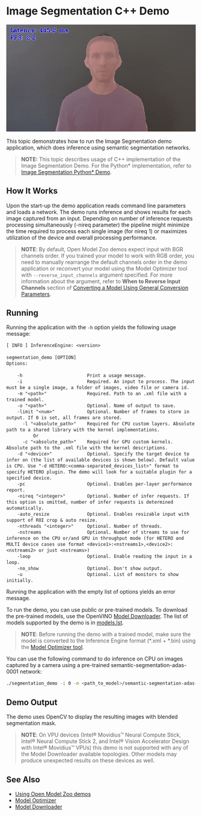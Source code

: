 # Image Segmentation C++ Demo

![](../segmentation.gif)

This topic demonstrates how to run the Image Segmentation demo application, which does inference using semantic segmentation networks.

> **NOTE:** This topic describes usage of C++ implementation of the Image Segmentation Demo. For the Python* implementation, refer to [Image Segmentation Python\* Demo](../python/README.md).

## How It Works

Upon the start-up the demo application reads command line parameters and loads a network. The demo runs inference and shows results for each image captured from an input. Depending on number of inference requests processing simultaneously (-nireq parameter) the pipeline might minimize the time required to process each single image (for nireq 1) or maximizes utilization of the device and overall processing performance.

> **NOTE**: By default, Open Model Zoo demos expect input with BGR channels order. If you trained your model to work with RGB order, you need to manually rearrange the default channels order in the demo application or reconvert your model using the Model Optimizer tool with `--reverse_input_channels` argument specified. For more information about the argument, refer to **When to Reverse Input Channels** section of [Converting a Model Using General Conversion Parameters](https://docs.openvinotoolkit.org/latest/_docs_MO_DG_prepare_model_convert_model_Converting_Model_General.html).

## Running

Running the application with the `-h` option yields the following usage message:
```
[ INFO ] InferenceEngine: <version>

segmentation_demo [OPTION]
Options:

    -h                        Print a usage message.
    -i                        Required. An input to process. The input must be a single image, a folder of images, video file or camera id.
    -m "<path>"               Required. Path to an .xml file with a trained model.
    -o "<path>"               Optional. Name of output to save.
    -limit "<num>"            Optional. Number of frames to store in output. If 0 is set, all frames are stored.
      -l "<absolute_path>"    Required for CPU custom layers. Absolute path to a shared library with the kernel implementations.
          Or
      -c "<absolute_path>"    Required for GPU custom kernels. Absolute path to the .xml file with the kernel descriptions.
    -d "<device>"             Optional. Specify the target device to infer on (the list of available devices is shown below). Default value is CPU. Use "-d HETERO:<comma-separated_devices_list>" format to specify HETERO plugin. The demo will look for a suitable plugin for a specified device.
    -pc                       Optional. Enables per-layer performance report.
    -nireq "<integer>"        Optional. Number of infer requests. If this option is omitted, number of infer requests is determined automatically.
    -auto_resize              Optional. Enables resizable input with support of ROI crop & auto resize.
    -nthreads "<integer>"     Optional. Number of threads.
    -nstreams                 Optional. Number of streams to use for inference on the CPU or/and GPU in throughput mode (for HETERO and MULTI device cases use format <device1>:<nstreams1>,<device2>:<nstreams2> or just <nstreams>)
    -loop                     Optional. Enable reading the input in a loop.
    -no_show                  Optional. Don't show output.
    -u                        Optional. List of monitors to show initially.
```

Running the application with the empty list of options yields an error message.

To run the demo, you can use public or pre-trained models. To download the pre-trained models, use the OpenVINO [Model Downloader](../../../tools/downloader/README.md). The list of models supported by the demo is in [models.lst](./models.lst).

> **NOTE**: Before running the demo with a trained model, make sure the model is converted to the Inference Engine format (\*.xml + \*.bin) using the [Model Optimizer tool](https://docs.openvinotoolkit.org/latest/_docs_MO_DG_Deep_Learning_Model_Optimizer_DevGuide.html).

You can use the following command to do inference on CPU on images captured by a camera using a pre-trained semantic-segmentation-adas-0001 network:
```sh
./segmentation_demo -i 0 -m <path_to_model>/semantic-segmentation-adas-0001.xml
```

## Demo Output

The demo uses OpenCV to display the resulting images with blended segmentation mask.

> **NOTE**: On VPU devices (Intel® Movidius™ Neural Compute Stick, Intel® Neural Compute Stick 2, and Intel® Vision Accelerator Design with Intel® Movidius™ VPUs) this demo is not supported with any of the Model Downloader available topologies. Other models may produce unexpected results on these devices as well.

## See Also
* [Using Open Model Zoo demos](../../README.md)
* [Model Optimizer](https://docs.openvinotoolkit.org/latest/_docs_MO_DG_Deep_Learning_Model_Optimizer_DevGuide.html)
* [Model Downloader](../../../tools/downloader/README.md)
